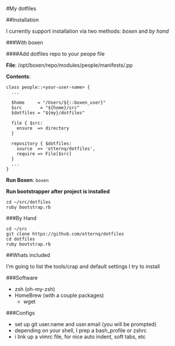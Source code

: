 #My dotfiles

##Installation

I currently support installation via two methods: _boxen_ and _by hand_

###With boxen

####Add dotfiles repo to your peope file

__File__: /opt/boxen/repo/modules/people/manifests/<your-user-name>.pp

__Contents__:

```
class people::<your-user-name> {
  ...

  $home     = "/Users/${::boxen_user}"
  $src       = "${home}/src"
  $dotfiles = "${my}/dotfiles"

  file { $src:
    ensure  => directory
  }

  repository { $dotfiles:
    source  => 'otternq/dotfiles',
    require => File[$src]
  }
  ...
}
```

__Run Boxen__: `boxen`


__Run bootstrapper after project is installed__

```
cd ~/src/dotfiles
ruby bootstrap.rb
```

###By Hand

```
cd ~/src
git clone https://github.com/otternq/dotfiles
cd dotfiles
ruby bootstrap.rb
```
##Whats included

I'm going to list the tools/crap and default settings I try to install

###Software

- zsh (oh-my-zsh)
- HomeBrew (with a couple packages)
    - wget

###Configs

- set up git user.name and user.email (you will be prompted)
- depending on your shell, I prep a bash_profile or zshrc
- i link up a vimrc file, for nice auto indent, soft tabs, etc
